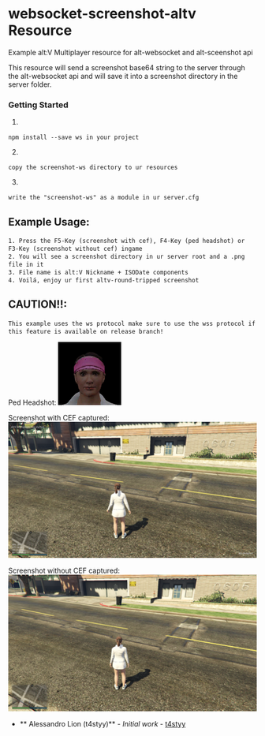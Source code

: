 # websocket-screenshot-altv Resource
Example alt:V Multiplayer resource for alt-websocket and alt-sceenshot api

This resource will send a screenshot base64 string to the server through the alt-websocket api and will save it into a screenshot directory in the server folder.

### Getting Started
1.
```
npm install --save ws in your project
```
2.
```
copy the screenshot-ws directory to ur resources
```
3.
```
write the "screenshot-ws" as a module in ur server.cfg
```

## Example Usage:
```
1. Press the F5-Key (screenshot with cef), F4-Key (ped headshot) or F3-Key (screenshot without cef) ingame
2. You will see a screenshot directory in ur server root and a .png file in it
3. File name is alt:V Nickname + ISODate components
4. Voilá, enjoy ur first altv-round-tripped screenshot
```

## CAUTION!!:
```
This example uses the ws protocol make sure to use the wss protocol if this feature is available on release branch!
```

Ped Headshot:
![](screenshots/t4styy_pedheadshot_2021-05-13_04-22-30.png)

Screenshot with CEF captured:
![](screenshots/t4styy_screenshot_with_ui_2021-05-13_04-22-18.png)

Screenshot without CEF captured:
![](screenshots/t4styy_screenshot_without_ui_2021-05-13_04-22-40.png)

* ** Alessandro Lion (t4styy)** - *Initial work* - [t4styy](https://github.com/tastydev)
